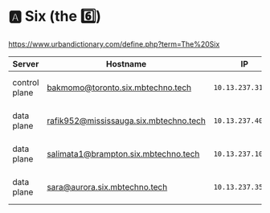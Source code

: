 
# :a: Six (the :six:)

https://www.urbandictionary.com/define.php?term=The%20Six

| Server           | Hostname                             |  IP               | Specs                 |
|------------------|--------------------------------------|-------------------|-----------------------|
| control plane    |bakmomo@toronto.six.mbtechno.tech      | `10.13.237.31/24` | 64GB Ram,      16cpus |
| data plane       |rafik952@mississauga.six.mbtechno.tech  | `10.13.237.40/24` | 64GB Ram,      16cpus |
| data plane       |salimata1@brampton.six.mbtechno.tech     | `10.13.237.10/24` | 64GB Ram,       8cpus |
| data plane       |sara@aurora.six.mbtechno.tech       | `10.13.237.35/24` | 64GB Ram,      16cpus |
